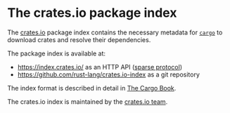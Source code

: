 # The crates.io package index

The [crates.io](https://crates.io/) package index contains the necessary metadata for [`cargo`](https://doc.rust-lang.org/cargo) to download crates and resolve their dependencies.

The package index is available at:

- <https://index.crates.io/> as an HTTP API ([sparse protocol](https://rust-lang.github.io/rfcs/2789-sparse-index.html))
- <https://github.com/rust-lang/crates.io-index> as a git repository

The index format is described in detail in [The Cargo Book](https://doc.rust-lang.org/cargo/reference/registry-index.html#index-format).

The crates.io index is maintained by the [crates.io team](https://www.rust-lang.org/governance/teams/dev-tools#team-crates-io).

